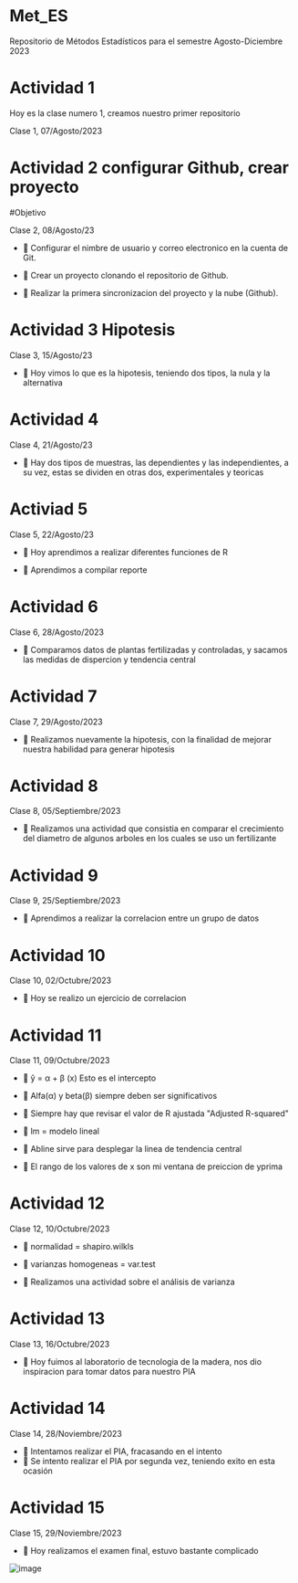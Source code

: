 # Met_ES
Repositorio de Métodos Estadísticos para el semestre Agosto-Diciembre 2023

# Actividad 1

Hoy es la clase numero 1, creamos nuestro primer repositorio

Clase 1, 07/Agosto/2023

# Actividad 2 configurar Github, crear proyecto

#Objetivo

Clase 2, 08/Agosto/23

+ :dart: Configurar el nimbre de usuario y correo electronico en la cuenta de Git.

+ :dart: Crear un proyecto clonando el repositorio de Github.

+ :dart: Realizar la primera sincronizacion del proyecto y la nube (Github).

# Actividad 3 Hipotesis

Clase 3, 15/Agosto/23

+ :dart: Hoy vimos lo que es la hipotesis, teniendo dos tipos, la nula y la alternativa

# Actividad 4 

Clase 4, 21/Agosto/23

+ :dart: Hay dos tipos de muestras, las dependientes y las independientes, a su vez, estas se dividen en otras dos, experimentales y teoricas

# Activiad 5

Clase 5, 22/Agosto/23

+ :dart: Hoy aprendimos a realizar diferentes funciones de R

+ :dart: Aprendimos a compilar reporte

# Actividad 6

Clase 6, 28/Agosto/2023

+ :dart: Comparamos datos de plantas fertilizadas y controladas, y sacamos las medidas de dispercion y tendencia central

# Actividad 7

Clase 7, 29/Agosto/2023

+ :dart: Realizamos nuevamente la hipotesis, con la finalidad de mejorar nuestra habilidad para generar hipotesis

# Actividad 8

Clase 8, 05/Septiembre/2023

+ :dart: Realizamos una actividad que consistia en comparar el crecimiento del diametro de algunos arboles en los cuales se uso un fertilizante

# Actividad 9

Clase 9, 25/Septiembre/2023

+ :dart: Aprendimos a realizar la correlacion entre un grupo de datos

# Actividad 10

Clase 10, 02/Octubre/2023

+ :dart: Hoy se realizo un ejercicio de correlacion

# Actividad 11

Clase 11, 09/Octubre/2023

+ :dart: ŷ = α + β (x) Esto es el intercepto

+ :dart:  Alfa(α) y beta(β) siempre deben ser significativos

+ :dart: Siempre hay que revisar el valor de R ajustada "Adjusted R-squared"

+ :dart: lm = modelo lineal

+ :dart: Abline sirve para desplegar la linea de tendencia central

+ :dart: El rango de los valores de x son mi ventana de preiccion de yprima

# Actividad 12

Clase 12, 10/Octubre/2023

+ :dart: normalidad = shapiro.wilkls

+ :dart: varianzas homogeneas = var.test

+ :dart: Realizamos una actividad sobre el análisis de varianza

# Actividad 13

Clase 13, 16/Octubre/2023

+ :dart: Hoy fuimos al laboratorio de tecnologia de la madera, nos dio inspiracion para tomar datos para nuestro PIA

# Actividad 14

Clase 14, 28/Noviembre/2023

+ :dart: Intentamos realizar el PIA, fracasando en el intento
+ :dart: Se intento realizar el PIA por segunda vez, teniendo exito en esta ocasión

# Actividad 15

Clase 15, 29/Noviembre/2023

+ :dart: Hoy realizamos el examen final, estuvo bastante complicado

![image](https://github.com/Genaro2407/Met_ES/assets/141651578/f37be174-259c-48fc-8772-27c03aa4818f)
